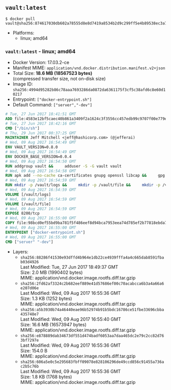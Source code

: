 ## `vault:latest`

```console
$ docker pull vault@sha256:874617030db602a78555d8e8d7419a8534b2d9c299ff5e4b89538ec3a7a6df2b
```

-	Platforms:
	-	linux; amd64

### `vault:latest` - linux; amd64

-	Docker Version: 17.03.2-ce
-	Manifest MIME: `application/vnd.docker.distribution.manifest.v2+json`
-	Total Size: **18.6 MB (18567523 bytes)**  
	(compressed transfer size, not on-disk size)
-	Image ID: `sha256:4994d95282b86c78aaa7693286da0872da6361175f3cf5c38afd6c8e60d10217`
-	Entrypoint: `["docker-entrypoint.sh"]`
-	Default Command: `["server","-dev"]`

```dockerfile
# Tue, 27 Jun 2017 18:41:51 GMT
ADD file:4583e12bf5caec40b861a3409f2a1624c3f3556cc457edb99c9707f00e779e45 in / 
# Tue, 27 Jun 2017 18:42:16 GMT
CMD ["/bin/sh"]
# Thu, 29 Jun 2017 00:37:25 GMT
MAINTAINER Jeff Mitchell <jeff@hashicorp.com> (@jefferai)
# Wed, 09 Aug 2017 16:54:49 GMT
ENV VAULT_VERSION=0.8.0
# Wed, 09 Aug 2017 16:54:49 GMT
ENV DOCKER_BASE_VERSION=0.0.4
# Wed, 09 Aug 2017 16:54:50 GMT
RUN addgroup vault &&     adduser -S -G vault vault
# Wed, 09 Aug 2017 16:54:58 GMT
RUN apk add --no-cache ca-certificates gnupg openssl libcap &&     gpg --keyserver pgp.mit.edu --recv-keys 91A6E7F85D05C65630BEF18951852D87348FFC4C &&     mkdir -p /tmp/build &&     cd /tmp/build &&     wget https://releases.hashicorp.com/docker-base/${DOCKER_BASE_VERSION}/docker-base_${DOCKER_BASE_VERSION}_linux_amd64.zip &&     wget https://releases.hashicorp.com/docker-base/${DOCKER_BASE_VERSION}/docker-base_${DOCKER_BASE_VERSION}_SHA256SUMS &&     wget https://releases.hashicorp.com/docker-base/${DOCKER_BASE_VERSION}/docker-base_${DOCKER_BASE_VERSION}_SHA256SUMS.sig &&     gpg --batch --verify docker-base_${DOCKER_BASE_VERSION}_SHA256SUMS.sig docker-base_${DOCKER_BASE_VERSION}_SHA256SUMS &&     grep ${DOCKER_BASE_VERSION}_linux_amd64.zip docker-base_${DOCKER_BASE_VERSION}_SHA256SUMS | sha256sum -c &&     unzip docker-base_${DOCKER_BASE_VERSION}_linux_amd64.zip &&     cp bin/gosu bin/dumb-init /bin &&     wget https://releases.hashicorp.com/vault/${VAULT_VERSION}/vault_${VAULT_VERSION}_linux_amd64.zip &&     wget https://releases.hashicorp.com/vault/${VAULT_VERSION}/vault_${VAULT_VERSION}_SHA256SUMS &&     wget https://releases.hashicorp.com/vault/${VAULT_VERSION}/vault_${VAULT_VERSION}_SHA256SUMS.sig &&     gpg --batch --verify vault_${VAULT_VERSION}_SHA256SUMS.sig vault_${VAULT_VERSION}_SHA256SUMS &&     grep vault_${VAULT_VERSION}_linux_amd64.zip vault_${VAULT_VERSION}_SHA256SUMS | sha256sum -c &&     unzip -d /bin vault_${VAULT_VERSION}_linux_amd64.zip &&     cd /tmp &&     rm -rf /tmp/build &&     apk del gnupg openssl &&     rm -rf /root/.gnupg
# Wed, 09 Aug 2017 16:54:59 GMT
RUN mkdir -p /vault/logs &&     mkdir -p /vault/file &&     mkdir -p /vault/config &&     chown -R vault:vault /vault
# Wed, 09 Aug 2017 16:54:59 GMT
VOLUME [/vault/logs]
# Wed, 09 Aug 2017 16:54:59 GMT
VOLUME [/vault/file]
# Wed, 09 Aug 2017 16:54:59 GMT
EXPOSE 8200/tcp
# Wed, 09 Aug 2017 16:55:00 GMT
COPY file:98bcd0ef55bd9ba781f5f486eef8d94bca7953eea74d785ef2b77818ebda7972 in /usr/local/bin/docker-entrypoint.sh 
# Wed, 09 Aug 2017 16:55:00 GMT
ENTRYPOINT ["docker-entrypoint.sh"]
# Wed, 09 Aug 2017 16:55:00 GMT
CMD ["server" "-dev"]
```

-	Layers:
	-	`sha256:88286f41530e93dffd4b964e1db22ce4939fffa4a4c665dab8591fbab03d4926`  
		Last Modified: Tue, 27 Jun 2017 18:49:37 GMT  
		Size: 2.0 MB (1990402 bytes)  
		MIME: application/vnd.docker.image.rootfs.diff.tar.gzip
	-	`sha256:2fd62af3324c2b682eef889e41d57686ef00c70acabcca6b3a4a66a6e207d06e`  
		Last Modified: Wed, 09 Aug 2017 16:55:36 GMT  
		Size: 1.3 KB (1252 bytes)  
		MIME: application/vnd.docker.image.rootfs.diff.tar.gzip
	-	`sha256:a5b3930b74a46440eae96b52974b91b5bdc16786ce51fbe33696cbba435748e7`  
		Last Modified: Wed, 09 Aug 2017 16:55:40 GMT  
		Size: 16.6 MB (16573947 bytes)  
		MIME: application/vnd.docker.image.rootfs.diff.tar.gzip
	-	`sha256:e878889dab34673df551d474badf6053aa7daa465dc2e79c2cc82d763bf7297e`  
		Last Modified: Wed, 09 Aug 2017 16:55:36 GMT  
		Size: 154.0 B  
		MIME: application/vnd.docker.image.rootfs.diff.tar.gzip
	-	`sha256:606a5e0c5e295683fbff09078e828106296de49ccd856c91455a736ac2b5c76b`  
		Last Modified: Wed, 09 Aug 2017 16:55:36 GMT  
		Size: 1.8 KB (1768 bytes)  
		MIME: application/vnd.docker.image.rootfs.diff.tar.gzip
